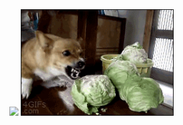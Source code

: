 <div align="center">
  <img src="https://github.com/ShonhTan/shonhtan/raw/main/gif.gif" />
  <img src="https://github.com/ShonhTan/shonhtan/raw/main/badbadbad.gif" />
</div>
